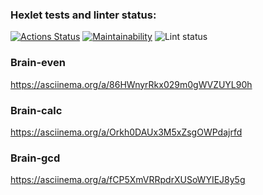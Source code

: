 ### Hexlet tests and linter status:
[![Actions Status](https://github.com/NONstop5/php-project-lvl1/workflows/hexlet-check/badge.svg)](https://github.com/NONstop5/php-project-lvl1/actions)
[![Maintainability](https://api.codeclimate.com/v1/badges/a99a88d28ad37a79dbf6/maintainability)](https://codeclimate.com/github/codeclimate/codeclimate/maintainability)
![Lint status](https://github.com/NONstop5/php-project-lvl1/actions/workflows/workflow.yml/badge.svg)

### Brain-even
https://asciinema.org/a/86HWnyrRkx029m0gWVZUYL90h
### Brain-calc
https://asciinema.org/a/Orkh0DAUx3M5xZsgOWPdajrfd
### Brain-gcd
https://asciinema.org/a/fCP5XmVRRpdrXUSoWYIEJ8y5g

